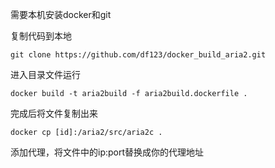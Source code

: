 需要本机安装docker和git

复制代码到本地

```
git clone https://github.com/df123/docker_build_aria2.git
```

进入目录文件运行

```
docker build -t aria2build -f aria2build.dockerfile .
```

完成后将文件复制出来

```
docker cp [id]:/aria2/src/aria2c .
```

添加代理，将文件中的ip:port替换成你的代理地址
